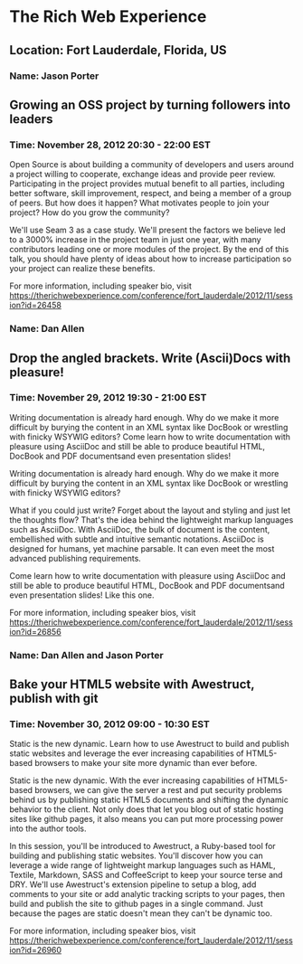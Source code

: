 # The Rich Web Experience
## Location: Fort Lauderdale, Florida, US


### Name: Jason Porter
## Growing an OSS project by turning followers into leaders
### Time: November 28, 2012 20:30 - 22:00 EST



Open Source is about building a community of developers and users around a project willing to cooperate, exchange ideas and provide peer review. Participating in the project provides mutual benefit to all parties, including better software, skill improvement, respect, and being a member of a group of peers. But how does it happen? What motivates people to join your project? How do you grow the community?

We'll use Seam 3 as a case study. We'll present the factors we believe led to a 3000% increase in the project team in just one year, with many contributors leading one or more modules of the project. By the end of this talk, you should have plenty of ideas about how to increase participation so your project can realize these benefits.

For more information, including speaker bio, visit https://therichwebexperience.com/conference/fort_lauderdale/2012/11/session?id=26458




### Name: Dan Allen
## Drop the angled brackets. Write (Ascii)Docs with pleasure!
### Time: November 29, 2012 19:30 - 21:00 EST



Writing documentation is already hard enough. Why do we make it more difficult by burying the content in an XML syntax like DocBook or wrestling with finicky WSYWIG editors? Come learn how to write documentation with pleasure using AsciiDoc and still be able to produce beautiful HTML, DocBook and PDF documentsand even presentation slides!

Writing documentation is already hard enough. Why do we make it more difficult by burying the content in an XML syntax like DocBook or wrestling with finicky WSYWIG editors?

What if you could just write? Forget about the layout and styling and just let the thoughts flow? That's the idea behind the lightweight markup languages such as AsciiDoc. With AsciiDoc, the bulk of document is the content, embellished with subtle and intuitive semantic notations. AsciiDoc is designed for humans, yet machine parsable. It can even meet the most advanced publishing requirements.

Come learn how to write documentation with pleasure using AsciiDoc and still be able to produce beautiful HTML, DocBook and PDF documentsand even presentation slides! Like this one.

For more information, including speaker bios, visit https://therichwebexperience.com/conference/fort_lauderdale/2012/11/session?id=26856




### Name: Dan Allen and Jason Porter 
## Bake your HTML5 website with Awestruct, publish with git
### Time: November 30, 2012 09:00 - 10:30 EST



Static is the new dynamic. Learn how to use Awestruct to build and publish static websites and leverage the ever increasing capabilities of HTML5-based browsers to make your site more dynamic than ever before.

Static is the new dynamic. With the ever increasing capabilities of HTML5-based browsers, we can give the server a rest and put security problems behind us by publishing static HTML5 documents and shifting the dynamic behavior to the client. Not only does that let you blog out of static hosting sites like github pages, it also means you can put more processing power into the author tools.

In this session, you'll be introduced to Awestruct, a Ruby-based tool for building and publishing static websites. You'll discover how you can leverage a wide range of lightweight markup languages such as HAML, Textile, Markdown, SASS and CoffeeScript to keep your source terse and DRY. We'll use Awestruct's extension pipeline to setup a blog, add comments to your site or add analytic tracking scripts to your pages, then build and publish the site to github pages in a single command. Just because the pages are static doesn't mean they can't be dynamic too.

For more information, including speaker bios, visit https://therichwebexperience.com/conference/fort_lauderdale/2012/11/session?id=26960
